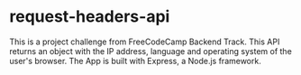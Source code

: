 # request-headers-api

This is a project challenge from FreeCodeCamp Backend Track. This API returns an object with the IP address, language and operating system 
of the user's browser. The App is built with Express, a Node.js framework.
